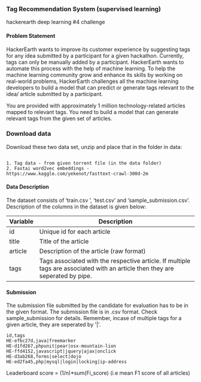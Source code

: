 ### Tag Recommendation System (supervised learning)
hackerearth deep learning #4 challenge

#### Problem Statement
HackerEarth wants to improve its customer experience by suggesting tags for any idea submitted by a participant for a given hackathon. Currently, tags can only be manually added by a participant. HackerEarth wants to automate this process with the help of machine learning. To help the machine learning community grow and enhance its skills by working on real-world problems, HackerEarth challenges all the machine learning developers to build a model that can predict or generate tags relevant to the idea/ article submitted by a participant.

You are provided with approximately 1 million technology-related articles mapped to relevant tags. You need to build a model that can generate relevant tags from the given set of articles.

### Download data
Download these two data set, unzip and place that in the folder in data:

```

1. Tag data - from given torrent file (in the data folder)
2. Fastai word2vec embeddings - https://www.kaggle.com/yekenot/fasttext-crawl-300d-2m
```

#### Data Description

The dataset consists of ‘train.csv ’, ‘test.csv’ and ‘sample_submission.csv’. Description of the columns in the dataset is given below:


Variable | Description 
--- | --- 
id | Unique id for each article
title | Title of the article
article | Description of the article (raw format)
tags | Tags associated with the respective article. If multiple tags are associated with an article then they are seperated by pipe.

#### Submission
The submission file submitted by the candidate for evaluation has to be in the given format. The submission file is in .csv format. Check sample_submission for details. Remember, incase of multiple tags for a given article, they are seperated by '|'. 

```
id,tags
HE-efbc27d,java|freemarker
HE-d1fd267,phpunit|pear|osx-mountain-lion
HE-ffd4152,javascript|jquery|ajax|onclick
HE-d3ab268,forms|select|dojo
HE-ed2fa45,php|mysql|login|locking|ip-address
```

Leaderboard score = (1/n)*sum(Fi_score) (i.e mean F1 score of all articles)